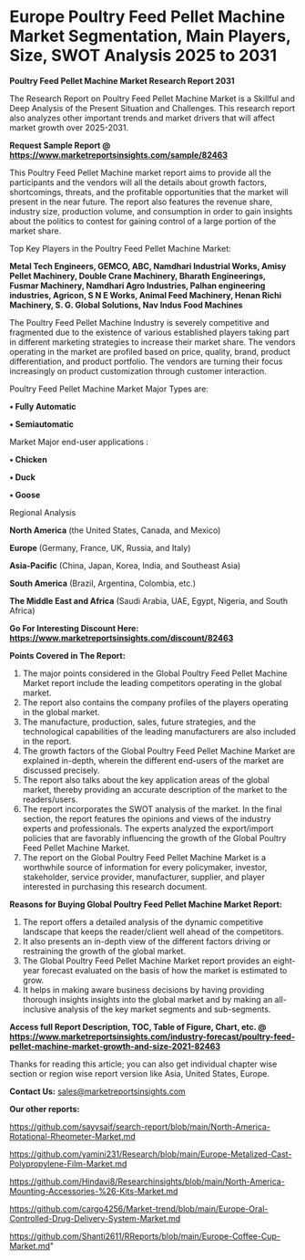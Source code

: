 # Europe Poultry Feed Pellet Machine Market Segmentation, Main Players, Size, SWOT Analysis 2025 to 2031

<strong>Poultry Feed Pellet Machine Market Research Report 2031</strong>

The Research Report on Poultry Feed Pellet Machine Market is a Skillful and Deep Analysis of the Present Situation and Challenges. This research report also analyzes other important trends and market drivers that will affect market growth over 2025-2031.

<strong>Request Sample Report @ <a href=https://www.marketreportsinsights.com/sample/82463>https://www.marketreportsinsights.com/sample/82463</a></strong>

This Poultry Feed Pellet Machine market report aims to provide all the participants and the vendors will all the details about growth factors, shortcomings, threats, and the profitable opportunities that the market will present in the near future. The report also features the revenue share, industry size, production volume, and consumption in order to gain insights about the politics to contest for gaining control of a large portion of the market share.

Top Key Players in the Poultry Feed Pellet Machine Market:

<strong>Metal Tech Engineers, GEMCO, ABC, Namdhari Industrial Works, Amisy Pellet Machinery, Double Crane Machinery, Bharath Engineerings, Fusmar Machinery, Namdhari Agro Industries, Palhan engineering industries, Agricon, S N E Works, Animal Feed Machinery, Henan Richi Machinery, S. G. Global Solutions, Nav Indus Food Machines</strong>

The Poultry Feed Pellet Machine Industry is severely competitive and fragmented due to the existence of various established players taking part in different marketing strategies to increase their market share. The vendors operating in the market are profiled based on price, quality, brand, product differentiation, and product portfolio. The vendors are turning their focus increasingly on product customization through customer interaction.

Poultry Feed Pellet Machine Market Major Types are:

<strong>• Fully Automatic

• Semiautomatic</strong>

Market Major end-user applications :

<strong>• Chicken

• Duck

• Goose</strong>

Regional Analysis

</u><strong><b>North America</b></strong> (the United States, Canada, and Mexico)

<strong><b>Europe </b></strong>(Germany, France, UK, Russia, and Italy)

<strong><b>Asia-Pacific</b></strong> (China, Japan, Korea, India, and Southeast Asia)

<strong><b>South America</b></strong> (Brazil, Argentina, Colombia, etc.)

<strong><b>The Middle East and Africa</b></strong> (Saudi Arabia, UAE, Egypt, Nigeria, and South Africa)

<strong>Go For Interesting Discount Here: <a href=https://www.marketreportsinsights.com/discount/82463>https://www.marketreportsinsights.com/discount/82463</a></strong>

<strong>Points Covered in The Report:</strong>
<ol>
  <li>The major points considered in the Global Poultry Feed Pellet Machine Market report include the leading competitors operating in the global market.</li>
  <li>The report also contains the company profiles of the players operating in the global market.</li>
  <li>The manufacture, production, sales, future strategies, and the technological capabilities of the leading manufacturers are also included in the report.</li>
  <li>The growth factors of the Global Poultry Feed Pellet Machine Market are explained in-depth, wherein the different end-users of the market are discussed precisely.</li>
  <li>The report also talks about the key application areas of the global market, thereby providing an accurate description of the market to the readers/users.</li>
  <li>The report incorporates the SWOT analysis of the market. In the final section, the report features the opinions and views of the industry experts and professionals. The experts analyzed the export/import policies that are favorably influencing the growth of the Global Poultry Feed Pellet Machine Market.</li>
  <li>The report on the Global Poultry Feed Pellet Machine Market is a worthwhile source of information for every policymaker, investor, stakeholder, service provider, manufacturer, supplier, and player interested in purchasing this research document.</li>
</ol>
<strong>Reasons for Buying Global Poultry Feed Pellet Machine Market Report:</strong>

<ol>
  <li>The report offers a detailed analysis of the dynamic competitive landscape that keeps the reader/client well ahead of the competitors.</li>
  <li>It also presents an in-depth view of the different factors driving or restraining the growth of the global market.</li>
  <li>The Global Poultry Feed Pellet Machine Market report provides an eight-year forecast evaluated on the basis of how the market is estimated to grow.</li>
  <li>It helps in making aware business decisions by having providing thorough insights insights into the global market and by making an all-inclusive analysis of the key market segments and sub-segments.</li>
</ol>
<strong>Access full Report Description, TOC, Table of Figure, Chart, etc. @ <a href=https://www.marketreportsinsights.com/industry-forecast/poultry-feed-pellet-machine-market-growth-and-size-2021-82463>https://www.marketreportsinsights.com/industry-forecast/poultry-feed-pellet-machine-market-growth-and-size-2021-82463</a></strong>


Thanks for reading this article; you can also get individual chapter wise section or region wise report version like Asia, United States, Europe.

<strong>Contact Us:</strong>
sales@marketreportsinsights.com

<strong>Our other reports:</strong>

<a href=https://github.com/sayysaif/search-report/blob/main/North-America-Rotational-Rheometer-Market.md>https://github.com/sayysaif/search-report/blob/main/North-America-Rotational-Rheometer-Market.md</a>

<a href=https://github.com/yamini231/Research/blob/main/Europe-Metalized-Cast-Polypropylene-Film-Market.md>https://github.com/yamini231/Research/blob/main/Europe-Metalized-Cast-Polypropylene-Film-Market.md</a>

<a href=https://github.com/Hindavi8/Researchinsights/blob/main/North-America-Mounting-Accessories-%26-Kits-Market.md>https://github.com/Hindavi8/Researchinsights/blob/main/North-America-Mounting-Accessories-%26-Kits-Market.md</a>

<a href=https://github.com/cargo4256/Market-trend/blob/main/Europe-Oral-Controlled-Drug-Delivery-System-Market.md>https://github.com/cargo4256/Market-trend/blob/main/Europe-Oral-Controlled-Drug-Delivery-System-Market.md</a>

<a href=https://github.com/Shanti2611/RReports/blob/main/Europe-Coffee-Cup-Market.md>https://github.com/Shanti2611/RReports/blob/main/Europe-Coffee-Cup-Market.md</a>"
